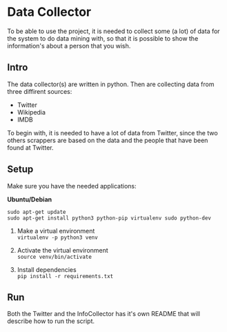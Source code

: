# Data Collector
To be able to use the project, it is needed to collect some (a lot) of data for the system to do data mining with, so that it is possible to show the information's about a person that you wish.

## Intro
The data collector(s) are written in python. Then are collecting data from three diffirent sources:

* Twitter
* Wikipedia
* IMDB

To begin with, it is needed to have a lot of data from Twitter, since the two others scrappers are based on the data and the people that have been found at Twitter. 

## Setup
Make sure you have the needed applications:

<strong> Ubuntu/Debian </strong>

    sudo apt-get update
    sudo apt-get install python3 python-pip virtualenv sudo python-dev 

1. Make a virtual environment <br>
``` virtualenv -p python3 venv ```

2. Activate the virtual environment <br>
``` source venv/bin/activate ```

3. Install dependencies <br> 
``` pip install -r requirements.txt ```

## Run
Both the Twitter and the InfoCollector has it's own README that will describe how to run the script.
